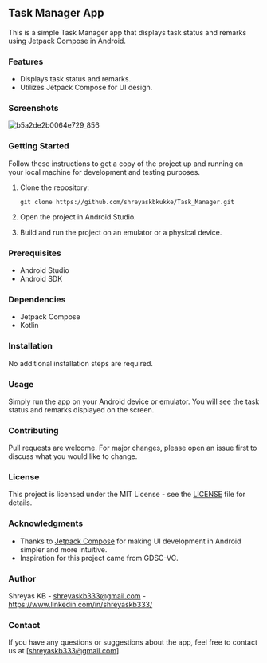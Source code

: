 ## Task Manager App

This is a simple Task Manager app that displays task status and remarks using Jetpack Compose in Android.

### Features
- Displays task status and remarks.
- Utilizes Jetpack Compose for UI design.

### Screenshots
![b5a2de2b0064e729_856](https://github.com/shreyaskbkukke/Task_Manager/assets/96857515/662ae999-9897-4c7e-842b-da67c7aeaa4d)

### Getting Started
Follow these instructions to get a copy of the project up and running on your local machine for development and testing purposes.

1. Clone the repository:
   ```
   git clone https://github.com/shreyaskbkukke/Task_Manager.git
   ```

2. Open the project in Android Studio.

3. Build and run the project on an emulator or a physical device.

### Prerequisites
- Android Studio
- Android SDK

### Dependencies
- Jetpack Compose
- Kotlin

### Installation
No additional installation steps are required.

### Usage
Simply run the app on your Android device or emulator. You will see the task status and remarks displayed on the screen.

### Contributing
Pull requests are welcome. For major changes, please open an issue first to discuss what you would like to change.

### License
This project is licensed under the MIT License - see the [LICENSE](LICENSE) file for details.

### Acknowledgments
- Thanks to [Jetpack Compose](https://developer.android.com/jetpack/compose) for making UI development in Android simpler and more intuitive.
- Inspiration for this project came from GDSC-VC.

### Author
Shreyas KB - shreyaskb333@gmail.com - https://www.linkedin.com/in/shreyaskb333/

### Contact
If you have any questions or suggestions about the app, feel free to contact us at [shreyaskb333@gmail.com].
